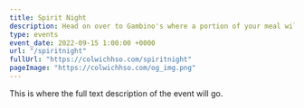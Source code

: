 ```yaml
---
title: Spirit Night
description: Head on over to Gambino's where a portion of your meal will go back to Colwich HSO.
type: events
event_date: 2022-09-15 1:00:00 +0000
url: "/spiritnight"
fullUrl: "https://colwichhso.com/spiritnight"
pageImage: "https://colwichhso.com/og_img.png"
---
```

This is where the full text description of the event will go.